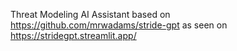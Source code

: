 Threat Modeling AI Assistant based on https://github.com/mrwadams/stride-gpt as seen on https://stridegpt.streamlit.app/
